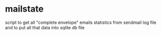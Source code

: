 # mailstate
script to get all "complete envelope" emails statistics  from sendmail log file and to put all that data into sqlite db file
